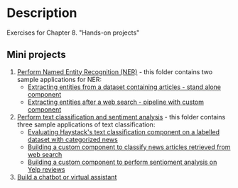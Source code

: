 # Description

Exercises for Chapter 8. "Hands-on projects"

## Mini projects

1. [Perform Named Entity Recognition (NER)](./named-entity-recognition/) - this folder contains two sample applications for NER:
    * [Extracting entities from a dataset containing articles - stand alone component](./named-entity-recognition/ner-with-haystack-search-pipeline.ipynb)
    * [Extracting entities after a web search - pipeline with custom component](./named-entity-recognition/ner-with-haystack-search-pipeline.ipynb)
2. [Perform text classification and sentiment analysis](./text-classification/) - this folder contains three sample applications of text classification:
    * [Evaluating Haystack's text classification component on a labelled dataset with categorized news](./text-classification/text-classification.ipynb)
    * [Building a custom component to classify news articles retrieved from web search](./text-classification/classification-with-haystack-search-pipeline.ipynb)
    * [Building a custom component to perform sentioment analysis on Yelp reviews](./text-classification/sentiment_analysis.ipynbß)
3. [Build a chatbot or virtual assistant](./chatbot-virtual-assistant/)
